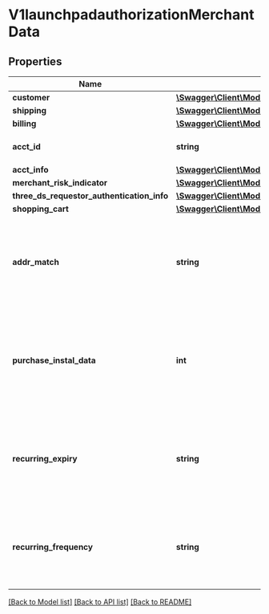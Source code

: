# V1launchpadauthorizationMerchantData

## Properties
Name | Type | Description | Notes
------------ | ------------- | ------------- | -------------
**customer** | [**\Swagger\Client\Model\V1launchpadauthorizationMerchantDataCustomer**](V1launchpadauthorizationMerchantDataCustomer.md) |  | [optional] 
**shipping** | [**\Swagger\Client\Model\V1formPaymentMerchantDataShipping**](V1formPaymentMerchantDataShipping.md) |  | [optional] 
**billing** | [**\Swagger\Client\Model\V1formPaymentMerchantDataBilling**](V1formPaymentMerchantDataBilling.md) |  | [optional] 
**acct_id** | **string** | Additional information you want to send to identify the account | [optional] 
**acct_info** | [**\Swagger\Client\Model\V1formPaymentMerchantDataAcctInfo**](V1formPaymentMerchantDataAcctInfo.md) |  | [optional] 
**merchant_risk_indicator** | [**\Swagger\Client\Model\V1formPaymentMerchantDataMerchantRiskIndicator**](V1formPaymentMerchantDataMerchantRiskIndicator.md) |  | [optional] 
**three_ds_requestor_authentication_info** | [**\Swagger\Client\Model\V1formPaymentMerchantDataThreeDSRequestorAuthenticationInfo**](V1formPaymentMerchantDataThreeDSRequestorAuthenticationInfo.md) |  | [optional] 
**shopping_cart** | [**\Swagger\Client\Model\V1formPaymentMerchantDataShoppingCart[]**](V1formPaymentMerchantDataShoppingCart.md) |  | [optional] 
**addr_match** | **string** | Indicates whether the delivery address is the same as the invoice address. Y &#x3D; The delivery address is the same as the invoicing address, N &#x3D; The delivery and invoice addresses are different | [optional] 
**purchase_instal_data** | **int** | Mandatory for Instalment operations (MERCHANT_TRX_TYPE &#x3D; I). Indicates the maximum number of deferred payment authorisations. Accepted values: The value must be greater than 1 | [optional] 
**recurring_expiry** | **string** | Mandatory for Recurring and Instalment operations (MERCHANT_TRX_TYPE &#x3D; I or R). The date from which there will be no more authorisations. Accepted format: YYYYMMDD | [optional] 
**recurring_frequency** | **string** | Mandatory for Recurring and Instalment operations (MERCHANT_TRX_TYPE &#x3D; I or R). Indicates the minimum number of days between authorisations | [optional] 

[[Back to Model list]](../../README.md#documentation-for-models) [[Back to API list]](../../README.md#documentation-for-api-endpoints) [[Back to README]](../../README.md)


